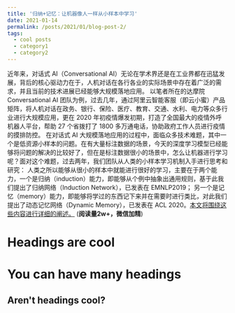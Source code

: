 ```yaml
---
title: '归纳+记忆：让机器像人一样从小样本中学习'
date: 2021-01-14
permalink: /posts/2021/01/blog-post-2/
tags:
  - cool posts
  - category1
  - category2
---
```



近年来，对话式 AI（Conversational AI）无论在学术界还是在工业界都在迅猛发展，背后的核心驱动力在于，人机对话在各行各业的实际场景中存在着广泛的需求，并且当前的技术进展已经能够大规模落地应用。
以笔者所在的达摩院 Conversational AI 团队为例，过去几年，通过阿里云智能客服（即云小蜜）产品矩阵，将人机对话在政务、银行、保险、医疗、教育、交通、水利、电力等众多行业进行大规模应用，更在 2020 年初疫情爆发初期，打造了全国最大的疫情外呼机器人平台，帮助 27 个省拨打了 1800 多万通电话，协助政府工作人员进行疫情的摸排防控。
在对话式 AI 大规模落地应用的过程中，面临众多技术难题，其中一个是低资源小样本的问题。在有大量标注数据的场景，今天的深度学习模型已经能够将问题的解决的比较好了，但在是标注数据很小的场景中，怎么让机器进行学习呢？面对这个难题，过去两年，我们团队从人类的小样本学习机制入手进行思考和研究：
人类之所以能够从很小的样本中就能进行很好的学习，主要在于两个能力，一个是归纳（induction）能力，即能够从个例中抽象出通用规则，基于此我们提出了归纳网络（Induction Network），已发表在 EMNLP2019；
另一个是记忆（memory）能力，即能够将学过的东西记下来并在需要时进行类比，对此我们提出了动态记忆网络（Dynamic Memory），已发表在 ACL 2020。[本文将围绕这些内容进行详细的阐述。](https://mp.weixin.qq.com/s/0a0rqN4Ut1jWdrpATYJ5CQ)
(**阅读量2w+，微信加精**)

Headings are cool
======

You can have many headings
======

Aren't headings cool?
------
